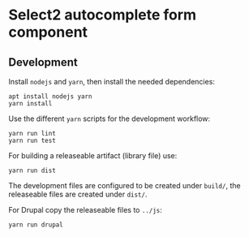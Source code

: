 # Select2 autocomplete form component

## Development

Install `nodejs` and `yarn`, then install the needed dependencies:

    apt install nodejs yarn
    yarn install

Use the different `yarn` scripts for the development workflow:

    yarn run lint
    yarn run test

For building a releaseable artifact (library file) use:

    yarn run dist

The development files are configured to be created under `build/`, the
releaseable files are created under `dist/`.

For Drupal copy the releaseable files to `../js`:

    yarn run drupal
